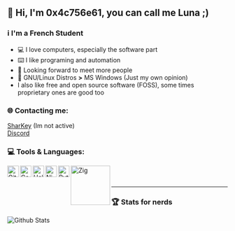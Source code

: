 ## 👋 Hi, I'm  0x4c756e61, you can call me Luna ;)

### ℹ️ I'm a French Student

- 💻 I love computers, especially the software part
- ⌨️ I like programing and automation
- 👀 Looking forward to meet more people
- 💽 GNU/Linux Distros **>** MS Windows (Just my own opinion)
- I also like free and open source software (FOSS), some times proprietary ones are good too


### 🌐 Contacting me:
<a href="https://kitsunes.club/@0x454d505459">SharKey</a> (Im not active)
<br>
<a href="https://discord.com/users/382960284135849984">Discord</a>
<br />

### 💻 Tools & Languages:

[<img align="left" alt="GitHub" width="26px" src="https://cdn1.iconfinder.com/data/icons/smallicons-logotypes/32/github-512.png" />][GitHub]
[<img align="left" alt="CodeOSS" width="26px" src="https://upload.wikimedia.org/wikipedia/commons/thumb/9/9a/Visual_Studio_Code_1.35_icon.svg/langfr-70px-Visual_Studio_Code_1.35_icon.svg.png" />][CodeOSS]
[<img align="left" alt="Helix Editor" width="26px" src="https://avatars.githubusercontent.com/u/66235900?s=200&v=4" />][hx]
[<img align="left" alt="Nim" width="26px" src="https://forum.nim-lang.org/images/logo.png" />][Nim]
[<img align="left" alt="Python" width="26px" src="https://i.postimg.cc/sxR9vZVV/python.png" />][Py]
[<img align="left" alt="Zig" width="90px" src="https://ziglang.org/zig-logo-light.svg" />][Zig]

<br />
<br />

---

### 🏆 Stats for nerds

<img align="left" alt="Github Stats" src="https://github-readme-stats-sakujes.vercel.app/api?username=0x454d505459&show_icons=true&hide_title=false&title_color=FFFFFFa&text_color=FFFFFF&bg_color=110,000000,000000&icon_color=28ce60&include_all_commits=true&hide_border=true" />


[GitHub]: https://github.com
[CodeOSS]: https://github.com/microsoft/vscode
[Nim]: https://nim-lang.org
[hx]: https://github.com/helix-editor/helix
[Py]: https://www.python.org/
[Zig]: https://ziglang.org/

